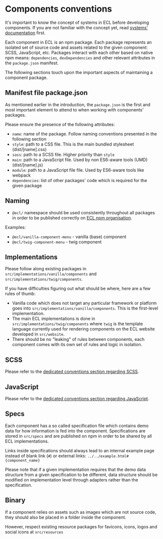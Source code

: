 # Components conventions

It's important to know the concept of systems in ECL before developing components. If you are not familiar with the concept yet, read [systems' documentation](../ec-eu-systems.md) first.

Each component in ECL is an npm package. Each package represents an isolated set of source code and assets related to the given component: SCSS, JavaScript, etc. Packages interact with each other based on native npm means: `dependencies`, `devDependencies` and other relevant attributes in the `package.json` manifest.

The following sections touch upon the important aspects of maintaining a component package.

## Manifest file package.json

As mentioned earlier in the introduction, the `package.json` is the first and most important element to attend to when working with components' packages.

Please ensure the presence of the following attributes:

- `name`: name of the package. Follow naming conventions presented in the following section
- `style`: path to a CSS file. This is the main bundled stylesheet (dist/[name].css)
- `sass`: path to a SCSS file. Higher priority than `style`
- `main`: path to a JavaScript file. Used by non ES6-aware tools (UMD) (dist/[name].js)
- `module`: path to a JavaScript file file. Used by ES6-aware tools like webpack
- `dependencies`: list of other packages' code which is required for the given package

## Naming

- `@ecl/` namespace should be used consistently throughout all packages in order to be published correctly on [ECL npm organisation](https://www.npmjs.com/org/ecl).

Examples:

- `@ecl/vanilla-component-menu` - vanilla (base) component
- `@ecl/twig-component-menu` - twig component

## Implementations

Please follow along existing packages in `src/implementations/vanilla/components` and `src/implementations/twig/components`.

If you have difficulties figuring out what should be where, here are a few rules of thumb:

- Vanilla code which does not target any particular framework or platform goes into `src/implementations/vanilla/components`. This is the first-level implementation.
- The main ECL implementations is done in `src/implementations/twig/components` where `twig` is the template language currently used for rendering components on the ECL website developed in `src/website`.
- There should be no "leaking" of rules between components, each component comes with its own set of rules and logic in isolation.

## SCSS

Please refer to the [dedicated conventions section regarding SCSS](./scss.md).

## JavaScript

Please refer to the [dedicated conventions section regarding JavaScript](./javascript.md).

## Specs

Each component has a so called specification file which contains demo data for how information is fed into the component. Specifications are stored in `src/specs` and are published on npm in order to be shared by all ECL implementations.

Links inside specifications should always lead to an internal example page instead of blank link (`#`) or external links: `../../example.html#{component_name}`

Please note that if a given implementation requires that the demo data structure from a given specification to be different, data structure should be modified on implementation level through adapters rather than the specification.

## Binary

If a component relies on assets such as images which are not source code, they should also be placed in a folder inside the component.

However, respect existing resource packages for favicons, icons, logos and social icons at `src/resources`
